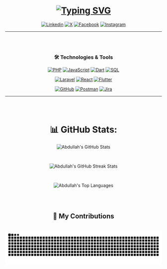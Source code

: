 <div align=center>

<!-- ## **`Final-Year Computer Science Student | Full Stack Developer | Aspiring Software Engineer | Tech Interested `** -->

<h1 align="center">
  <a href="https://git.io/typing-svg">
    <img src="https://readme-typing-svg.demolab.com?font=M+PLUS+Code+Latin&size=30&letterSpacing=Regular+&weight=400&size=48&duration=3000&pause=1000&color=1877f2&center=true&vCenter=true&random=false&width=800&height=100&lines=Hello+World!;I+Am+Abdullah+Almsaodi;Final-Year+Computer+Science;Full+Stack+Developer;Aspiring+Software+Engineer;Tech+Enthusiast." alt="Typing SVG" />
  </a>
</h1>

[![Linkedin](https://img.shields.io/badge/LinkedIn-1877F2?style=for-the-badge&logo=linkedin&logoColor=white)](https://www.linkedin.com/in/abdullah-almsaodi-296279246?lipi=urn%3Ali%3Apage%3Ad_flagship3_profile_view_base_contact_details%3BaQ08Ur6%2BR%2BuQa9P1yvUJiw%3D%3D) [![X](https://img.shields.io/badge/X-%23000000.svg?style=for-the-badge&logo=X&logoColor=white)](https://x.com/AlmsaodiTech) [![Facebook](https://img.shields.io/badge/Facebook-%231877F2.svg?style=for-the-badge&logo=Facebook&logoColor=white)](https://www.facebook.com/profile.php?id=100073455654133)
[![Instagram](https://img.shields.io/badge/Instagram-%23E4405F.svg?style=for-the-badge&logo=Instagram&logoColor=white)](https://www.instagram.com/abdullah.almsaodi?igsh=OGQ5ZDc2ODk2ZA==)

---

</div>
<br/>
<br/>
<div align=center>

### 🛠️ Technologies & Tools

[![PHP](https://img.shields.io/badge/PHP-777BB4?style=for-the-badge&logo=php&logoColor=white)](https://www.php.net/) [![JavaScript](https://img.shields.io/badge/JavaScript-F7DF1E?style=for-the-badge&logo=javascript&logoColor=black)](https://developer.mozilla.org/en-US/docs/Web/JavaScript) [![Dart](https://img.shields.io/badge/Dart-0175C2?style=for-the-badge&logo=dart&logoColor=white)](https://dart.dev/) [![SQL](https://img.shields.io/badge/SQL-4479A1?style=for-the-badge&logo=mysql&logoColor=white)](https://www.mysql.com/)

[![Laravel](https://img.shields.io/badge/Laravel-FF2D20?style=for-the-badge&logo=laravel&logoColor=white)](https://laravel.com/) [![React](https://img.shields.io/badge/React-61DAFB?style=for-the-badge&logo=react&logoColor=black)](https://reactjs.org/) [![Flutter](https://img.shields.io/badge/Flutter-02569B?style=for-the-badge&logo=flutter&logoColor=white)](https://flutter.dev/)

[![GitHub](https://img.shields.io/badge/GitHub-181717?style=for-the-badge&logo=github&logoColor=white)](https://github.com/) [![Postman](https://img.shields.io/badge/Postman-FF6C37?style=for-the-badge&logo=postman&logoColor=white)](https://www.postman.com/) [![Jira](https://img.shields.io/badge/Jira-0052CC?style=for-the-badge&logo=jira-software&logoColor=white)](https://www.atlassian.com/software/jira)

---

</div>
<br/>
<br/>

<div align="center">
  <h1>📊 GitHub Stats:</h1>
  
  <!-- GitHub Stats Card -->
  <img 
    src="https://github-readme-stats.vercel.app/api?username=Abdullah-Almsaodi&theme=dark&hide_border=false&include_all_commits=true&count_private=true&show_icons=true" 
    alt="Abdullah's GitHub Stats" 
  />
  
  <br /> <!-- Add spacing -->
  
  <!-- GitHub Streak Stats Card -->
  <img 
    src="https://github-readme-streak-stats.herokuapp.com/?user=Abdullah-Almsaodi&theme=dark&hide_border=false" 
    alt="Abdullah's GitHub Streak Stats" 
  />
  
  <br /> <!-- Add spacing -->
  
  <!-- Top Languages Card -->
  <img 
    src="https://github-readme-stats.vercel.app/api/top-langs/?username=Abdullah-Almsaodi&theme=dark&hide_border=false&include_all_commits=true&count_private=true&layout=compact&exclude_repo=repo1,repo2" 
    alt="Abdullah's Top Languages" 
  />
</div>
<br/>
<br/>

<div align=center>
<h2>🐍 My Contributions</h2>
  <br>

<picture>
  <source media="(prefers-color-scheme: dark)" srcset="https://raw.githubusercontent.com/Abdullah-Almsaodi/Abdullah-Almsaodi/output/github-contribution-grid-snake-dark.svg">
  <source media="(prefers-color-scheme: light)" srcset="https://raw.githubusercontent.com/Abdullah-Almsaodi/Abdullah-Almsaodi/output/github-contribution-grid-snake.svg">
  <img alt="github contribution grid snake animation" src="https://raw.githubusercontent.com/Abdullah-Almsaodi/Abdullah-Almsaodi/output/github-contribution-grid-snake.svg">
</picture>

</div>
